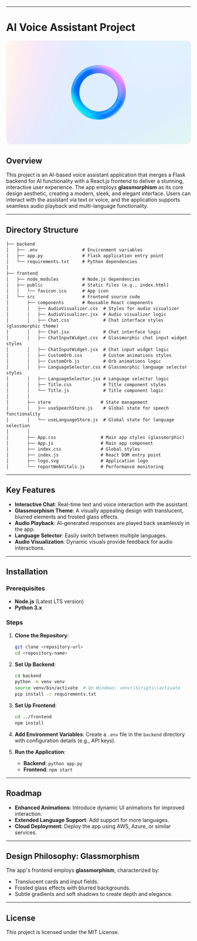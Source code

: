 
---

# AI Voice Assistant Project

![Project Banner](frontend/public/avatar.gif)

## Overview
This project is an AI-based voice assistant application that merges a Flask backend for AI functionality with a React.js frontend to deliver a stunning, interactive user experience. The app employs **glassmorphism** as its core design aesthetic, creating a modern, sleek, and elegant interface. Users can interact with the assistant via text or voice, and the application supports seamless audio playback and multi-language functionality.

---

## Directory Structure

```
├── backend
│   ├── .env                 # Environment variables
│   ├── app.py               # Flask application entry point
│   └── requirements.txt     # Python dependencies
│
├── frontend
│   ├── node_modules         # Node.js dependencies
│   ├── public               # Static files (e.g., index.html)
│   │   └── favicon.ico      # App icon
│   └── src                  # Frontend source code
│       ├── components       # Reusable React components
│       │   ├── AudioVisualizer.css  # Styles for audio visualizer
│       │   ├── AudioVisualizer.jsx  # Audio visualizer logic
│       │   ├── Chat.css             # Chat interface styles (glassmorphic theme)
│       │   ├── Chat.jsx             # Chat interface logic
│       │   ├── ChatInputWidget.css  # Glassmorphic chat input widget styles
│       │   ├── ChatInputWidget.jsx  # Chat input widget logic
│       │   ├── CustomOrb.css        # Custom animations styles
│       │   ├── CustomOrb.js         # Orb animations logic
│       │   ├── LanguageSelector.css # Glassmorphic language selector styles
│       │   ├── LanguageSelector.jsx # Language selector logic
│       │   ├── Title.css            # Title component styles
│       │   └── Title.js             # Title component logic
│       │
│       ├── store                   # State management
│       │   ├── useSpeechStore.js    # Global state for speech functionality
│       │   └── useLanguageStore.js  # Global state for language selection
│       │
│       ├── App.css                 # Main app styles (glassmorphic)
│       ├── App.js                  # Main app component
│       ├── index.css               # Global styles
│       ├── index.js                # React DOM entry point
│       ├── logo.svg                # Application logo
│       └── reportWebVitals.js      # Performance monitoring
```

---

## Key Features
- **Interactive Chat**: Real-time text and voice interaction with the assistant.
- **Glassmorphism Theme**: A visually appealing design with translucent, blurred elements and frosted glass effects.
- **Audio Playback**: AI-generated responses are played back seamlessly in the app.
- **Language Selector**: Easily switch between multiple languages.
- **Audio Visualization**: Dynamic visuals provide feedback for audio interactions.

---

## Installation

### Prerequisites
- **Node.js** (Latest LTS version)
- **Python 3.x**

### Steps
1. **Clone the Repository**:
   ```bash
   git clone <repository-url>
   cd <repository-name>
   ```

2. **Set Up Backend**:
   ```bash
   cd backend
   python -m venv venv
   source venv/bin/activate  # On Windows: venv\\Scripts\\activate
   pip install -r requirements.txt
   ```

3. **Set Up Frontend**:
   ```bash
   cd ../frontend
   npm install
   ```

4. **Add Environment Variables**:
   Create a `.env` file in the `backend` directory with configuration details (e.g., API keys).

5. **Run the Application**:
   - **Backend**: `python app.py`
   - **Frontend**: `npm start`

---

## Roadmap
- **Enhanced Animations**: Introduce dynamic UI animations for improved interaction.
- **Extended Language Support**: Add support for more languages.
- **Cloud Deployment**: Deploy the app using AWS, Azure, or similar services.

---

## Design Philosophy: Glassmorphism
The app's frontend employs **glassmorphism**, characterized by:
- Translucent cards and input fields.
- Frosted glass effects with blurred backgrounds.
- Subtle gradients and soft shadows to create depth and elegance.

---

## License
This project is licensed under the MIT License.
